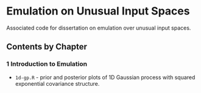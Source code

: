 # Emulation on Unusual Input Spaces

Associated code for dissertation on emulation over unusual input spaces.

## Contents by Chapter

### 1 Introduction to Emulation

- `1d-gp.R` - prior and posterior plots of 1D Gaussian process with squared exponential covariance structure.
